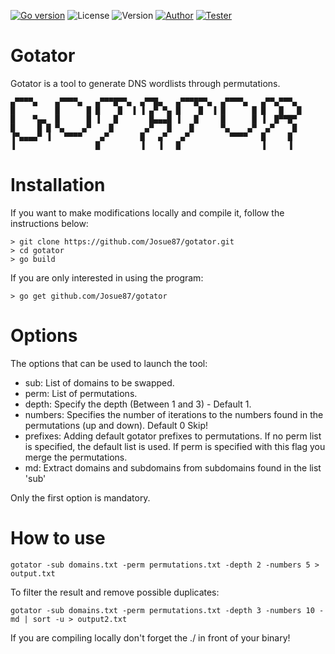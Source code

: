[![Go version](https://img.shields.io/badge/go-v1.16-blue)](https://golang.org/dl/#stable)
![License](https://img.shields.io/badge/license-GNU-green.svg?style=square&logo=gnu)
![Version](https://img.shields.io/badge/version-0.3b-yellow.svg?style=square)
[![Author](https://img.shields.io/badge/author-@JosueEncinar-orange.svg?style=square&logo=twitter)](https://twitter.com/JosueEncinar)
[![Tester](https://img.shields.io/badge/tester-@Six2dez1-orange.svg?style=square&logo=twitter)](https://twitter.com/six2dez1)


# Gotator
Gotator is a tool to generate DNS wordlists through permutations.

```
▄▀▀▀▀▄    ▄▀▀▀▀▄   ▄▀▀▀█▀▀▄  ▄▀▀█▄   ▄▀▀▀█▀▀▄  ▄▀▀▀▀▄   ▄▀▀▄▀▀▀▄ 
█         █      █ █    █  ▐ ▐ ▄▀ ▀▄ █    █  ▐ █      █ █   █   █ 
█    ▀▄▄  █      █ ▐   █       █▄▄▄█ ▐   █     █      █ ▐  █▀▀█▀  
█     █ █ ▀▄    ▄▀    █       ▄▀   █    █      ▀▄    ▄▀  ▄▀    █  
▐▀▄▄▄▄▀ ▐   ▀▀▀▀    ▄▀       █   ▄▀   ▄▀         ▀▀▀▀   █     █   
▐                  █         ▐   ▐   █                  ▐     ▐   		   

```

# Installation

If you want to make modifications locally and compile it, follow the instructions below:

```
> git clone https://github.com/Josue87/gotator.git
> cd gotator
> go build
```

If you are only interested in using the program:

```
> go get github.com/Josue87/gotator
```

# Options

The options that can be used to launch the tool:

* sub: List of domains to be swapped.
* perm: List of permutations.
* depth: Specify the depth (Between 1 and 3) - Default 1.
* numbers: Specifies the number of iterations to the numbers found in the permutations (up and down). Default 0 Skip!
* prefixes: Adding default gotator prefixes to permutations. If no perm list is specified, the default list is used. If perm is specified with this flag you merge the permutations.
* md: Extract domains and subdomains from subdomains found in the list 'sub'

Only the first option is mandatory.

# How to use

```
gotator -sub domains.txt -perm permutations.txt -depth 2 -numbers 5 > output.txt
```

To filter the result and remove possible duplicates:

```
gotator -sub domains.txt -perm permutations.txt -depth 3 -numbers 10 -md | sort -u > output2.txt
```

If you are compiling locally don't forget the ./ in front of your binary!
